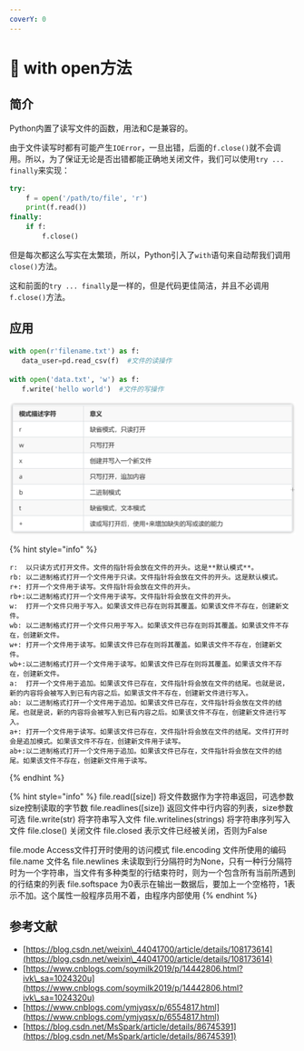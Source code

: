 ```yaml
---
coverY: 0
---
```


# 🚪 with open方法

## 简介

Python内置了读写文件的函数，用法和C是兼容的。

由于文件读写时都有可能产生`IOError`，一旦出错，后面的`f.close()`就不会调用。所以，为了保证无论是否出错都能正确地关闭文件，我们可以使用`try ... finally`来实现：

```python
try:
    f = open('/path/to/file', 'r')
    print(f.read())
finally:
    if f:
        f.close()
```

但是每次都这么写实在太繁琐，所以，Python引入了`with`语句来自动帮我们调用`close()`方法。

这和前面的`try ... finally`是一样的，但是代码更佳简洁，并且不必调用`f.close()`方法。

## 应用

```python
with open(r'filename.txt') as f:
   data_user=pd.read_csv(f)  #文件的读操作

with open('data.txt', 'w') as f:
   f.write('hello world')  #文件的写操作
```

![](../.gitbook/assets/图片.png)

{% hint style="info" %}
```
r:	以只读方式打开文件。文件的指针将会放在文件的开头。这是**默认模式**。
rb: 以二进制格式打开一个文件用于只读。文件指针将会放在文件的开头。这是默认模式。
r+: 打开一个文件用于读写。文件指针将会放在文件的开头。
rb+:以二进制格式打开一个文件用于读写。文件指针将会放在文件的开头。
w:	打开一个文件只用于写入。如果该文件已存在则将其覆盖。如果该文件不存在，创建新文件。
wb:	以二进制格式打开一个文件只用于写入。如果该文件已存在则将其覆盖。如果该文件不存在，创建新文件。
w+:	打开一个文件用于读写。如果该文件已存在则将其覆盖。如果该文件不存在，创建新文件。
wb+:以二进制格式打开一个文件用于读写。如果该文件已存在则将其覆盖。如果该文件不存在，创建新文件。
a:	打开一个文件用于追加。如果该文件已存在，文件指针将会放在文件的结尾。也就是说，新的内容将会被写入到已有内容之后。如果该文件不存在，创建新文件进行写入。
ab:	以二进制格式打开一个文件用于追加。如果该文件已存在，文件指针将会放在文件的结尾。也就是说，新的内容将会被写入到已有内容之后。如果该文件不存在，创建新文件进行写入。
a+:	打开一个文件用于读写。如果该文件已存在，文件指针将会放在文件的结尾。文件打开时会是追加模式。如果该文件不存在，创建新文件用于读写。
ab+:以二进制格式打开一个文件用于追加。如果该文件已存在，文件指针将会放在文件的结尾。如果该文件不存在，创建新文件用于读写。
```
{% endhint %}

{% hint style="info" %}
file.read(\[size]) 将文件数据作为字符串返回，可选参数size控制读取的字节数 file.readlines(\[size]) 返回文件中行内容的列表，size参数可选 file.write(str) 将字符串写入文件 file.writelines(strings) 将字符串序列写入文件 file.close() 关闭文件 file.closed 表示文件已经被关闭，否则为False

file.mode Access文件打开时使用的访问模式 file.encoding 文件所使用的编码 file.name 文件名 file.newlines 未读取到行分隔符时为None，只有一种行分隔符时为一个字符串，当文件有多种类型的行结束符时，则为一个包含所有当前所遇到的行结束的列表 file.softspace 为0表示在输出一数据后，要加上一个空格符，1表示不加。这个属性一般程序员用不着，由程序内部使用
{% endhint %}

## 参考文献

* [https://blog.csdn.net/weixin\_44041700/article/details/108173614](https://blog.csdn.net/weixin\_44041700/article/details/108173614)
* [https://www.cnblogs.com/soymilk2019/p/14442806.html?ivk\_sa=1024320u](https://www.cnblogs.com/soymilk2019/p/14442806.html?ivk\_sa=1024320u)
* [https://www.cnblogs.com/ymjyqsx/p/6554817.html](https://www.cnblogs.com/ymjyqsx/p/6554817.html)
* [https://blog.csdn.net/MsSpark/article/details/86745391](https://blog.csdn.net/MsSpark/article/details/86745391)
